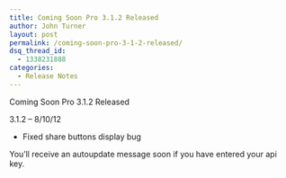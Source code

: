 ```yaml
---
title: Coming Soon Pro 3.1.2 Released
author: John Turner
layout: post
permalink: /coming-soon-pro-3-1-2-released/
dsq_thread_id:
  - 1338231888
categories:
  - Release Notes
---
```

Coming Soon Pro 3.1.2 Released

3.1.2 &#8211; 8/10/12

  * Fixed share buttons display bug

You&#8217;ll receive an autoupdate message soon if you have entered your api key.